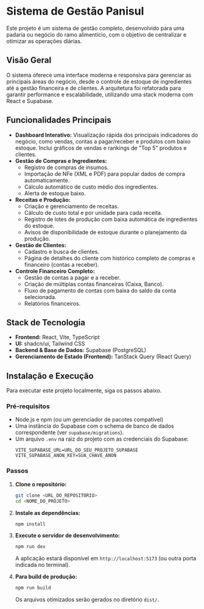 # Sistema de Gestão Panisul

Este projeto é um sistema de gestão completo, desenvolvido para uma padaria ou negócio do ramo alimentício, com o objetivo de centralizar e otimizar as operações diárias.

## Visão Geral

O sistema oferece uma interface moderna e responsiva para gerenciar as principais áreas do negócio, desde o controle de estoque de ingredientes até a gestão financeira e de clientes. A arquitetura foi refatorada para garantir performance e escalabilidade, utilizando uma stack moderna com React e Supabase.

## Funcionalidades Principais

-   **Dashboard Interativo:** Visualização rápida dos principais indicadores do negócio, como vendas, contas a pagar/receber e produtos com baixo estoque. Inclui gráficos de vendas e rankings de "Top 5" produtos e clientes.
-   **Gestão de Compras e Ingredientes:**
    -   Registro de compras de insumos.
    -   Importação de NFe (XML e PDF) para popular dados de compra automaticamente.
    -   Cálculo automático de custo médio dos ingredientes.
    -   Alerta de estoque baixo.
-   **Receitas e Produção:**
    -   Criação e gerenciamento de receitas.
    -   Cálculo de custo total e por unidade para cada receita.
    -   Registro de lotes de produção com baixa automática de ingredientes do estoque.
    -   Avisos de disponibilidade de estoque durante o planejamento da produção.
-   **Gestão de Clientes:**
    -   Cadastro e busca de clientes.
    -   Página de detalhes do cliente com histórico completo de compras e financeiro (contas a receber).
-   **Controle Financeiro Completo:**
    -   Gestão de contas a pagar e a receber.
    -   Criação de múltiplas contas financeiras (Caixa, Banco).
    -   Fluxo de pagamento de contas com baixa do saldo da conta selecionada.
    -   Relatórios financeiros.

## Stack de Tecnologia

-   **Frontend:** React, Vite, TypeScript
-   **UI:** shadcn/ui, Tailwind CSS
-   **Backend & Base de Dados:** Supabase (PostgreSQL)
-   **Gerenciamento de Estado (Frontend):** TanStack Query (React Query)

## Instalação e Execução

Para executar este projeto localmente, siga os passos abaixo.

### Pré-requisitos

-   Node.js e npm (ou um gerenciador de pacotes compatível)
-   Uma instância do Supabase com o schema de banco de dados correspondente (ver `supabase/migrations`).
-   Um arquivo `.env` na raiz do projeto com as credenciais do Supabase:
    ```
    VITE_SUPABASE_URL=URL_DO_SEU_PROJETO_SUPABASE
    VITE_SUPABASE_ANON_KEY=SUA_CHAVE_ANON
    ```

### Passos

1.  **Clone o repositório:**
    ```sh
    git clone <URL_DO_REPOSITORIO>
    cd <NOME_DO_PROJETO>
    ```

2.  **Instale as dependências:**
    ```sh
    npm install
    ```

3.  **Execute o servidor de desenvolvimento:**
    ```sh
    npm run dev
    ```
    A aplicação estará disponível em `http://localhost:5173` (ou outra porta indicada no terminal).

4.  **Para build de produção:**
    ```sh
    npm run build
    ```
    Os arquivos otimizados serão gerados no diretório `dist/`.
